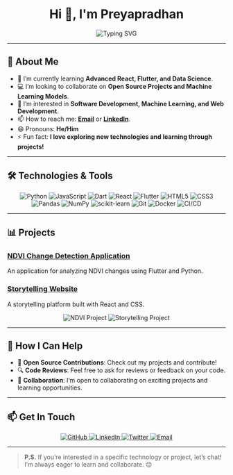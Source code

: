 <h1 align="center">Hi 👋, I'm Preyapradhan</h1>

<div align="center">
  <img src="https://readme-typing-svg.demolab.com?font=Fira+Code&weight=500&size=24&duration=4000&pause=500&color=F7F7F7&background=091424&width=435&lines=Software+Developer;Machine+Learning+Enthusiast;Open+Source+Contributor" alt="Typing SVG" />
</div>

---

## 🚀 About Me

- 🌱 I’m currently learning **Advanced React, Flutter, and Data Science**.
- 💻 I’m looking to collaborate on **Open Source Projects and Machine Learning Models**.
- 🔭 I’m interested in **Software Development, Machine Learning, and Web Development**.
- 📫 How to reach me: **[Email](mailto:your-email@example.com)** or **[LinkedIn](https://linkedin.com/in/your-profile)**.
- 😄 Pronouns: **He/Him**
- ⚡ Fun fact: **I love exploring new technologies and learning through projects!**

---

## 🛠️ Technologies & Tools

<p align="center">
  <img src="https://img.shields.io/badge/Python-3776AB?style=for-the-badge&logo=python&logoColor=white" alt="Python" />
  <img src="https://img.shields.io/badge/JavaScript-F7DF1E?style=for-the-badge&logo=javascript&logoColor=black" alt="JavaScript" />
  <img src="https://img.shields.io/badge/Dart-0175C2?style=for-the-badge&logo=dart&logoColor=white" alt="Dart" />
  <img src="https://img.shields.io/badge/React-61DAFB?style=for-the-badge&logo=react&logoColor=black" alt="React" />
  <img src="https://img.shields.io/badge/Flutter-02569B?style=for-the-badge&logo=flutter&logoColor=white" alt="Flutter" />
  <img src="https://img.shields.io/badge/HTML5-E34F26?style=for-the-badge&logo=html5&logoColor=white" alt="HTML5" />
  <img src="https://img.shields.io/badge/CSS3-1572B6?style=for-the-badge&logo=css3&logoColor=white" alt="CSS3" />
  <img src="https://img.shields.io/badge/Pandas-150458?style=for-the-badge&logo=pandas&logoColor=white" alt="Pandas" />
  <img src="https://img.shields.io/badge/NumPy-013243?style=for-the-badge&logo=numpy&logoColor=white" alt="NumPy" />
  <img src="https://img.shields.io/badge/scikit--learn-F7931E?style=for-the-badge&logo=scikit-learn&logoColor=white" alt="scikit-learn" />
  <img src="https://img.shields.io/badge/Git-F05032?style=for-the-badge&logo=git&logoColor=white" alt="Git" />
  <img src="https://img.shields.io/badge/Docker-2496ED?style=for-the-badge&logo=docker&logoColor=white" alt="Docker" />
  <img src="https://img.shields.io/badge/CI/CD-000000?style=for-the-badge&logo=github-actions&logoColor=white" alt="CI/CD" />
</p>

---

## 📊 Projects

### [NDVI Change Detection Application](https://github.com/Preyapradhan/ndvi-change-detection)
An application for analyzing NDVI changes using Flutter and Python.

### [Storytelling Website](https://github.com/Preyapradhan/storytelling-website)
A storytelling platform built with React and CSS.

<p align="center">
  <img src="https://github-readme-stats.vercel.app/api/pin/?username=Preyapradhan&repo=ndvi-change-detection&theme=radical" alt="NDVI Project" />
  <img src="https://github-readme-stats.vercel.app/api/pin/?username=Preyapradhan&repo=storytelling-website&theme=radical" alt="Storytelling Project" />
</p>

---

## 🌟 How I Can Help
- 🤝 **Open Source Contributions**: Check out my projects and contribute!
- 🔍 **Code Reviews**: Feel free to ask for reviews or feedback on your code.
- 🤝 **Collaboration**: I’m open to collaborating on exciting projects and learning opportunities.

---

## 📫 Get In Touch

<p align="center">
  <a href="https://github.com/Preyapradhan" target="_blank">
    <img src="https://img.shields.io/badge/GitHub-181717?style=for-the-badge&logo=github&logoColor=white" alt="GitHub" />
  </a>
  <a href="https://linkedin.com/in/your-profile" target="_blank">
    <img src="https://img.shields.io/badge/LinkedIn-0077B5?style=for-the-badge&logo=linkedin&logoColor=white" alt="LinkedIn" />
  </a>
  <a href="https://twitter.com/your-profile" target="_blank">
    <img src="https://img.shields.io/badge/Twitter-1DA1F2?style=for-the-badge&logo=twitter&logoColor=white" alt="Twitter" />
  </a>
  <a href="mailto:your-email@example.com">
    <img src="https://img.shields.io/badge/Email-D14836?style=for-the-badge&logo=gmail&logoColor=white" alt="Email" />
  </a>
</p>

---

> **P.S.** If you’re interested in a specific technology or project, let’s chat! I’m always eager to learn and collaborate. 😊
